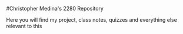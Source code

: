 #Christopher Medina's 2280 Repository

Here you will find my project, class notes, quizzes and everything else relevant to this

